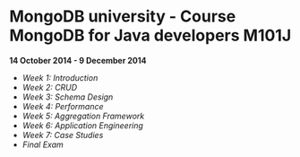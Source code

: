 # MongoDB university - Course MongoDB for Java developers M101J

__14 October 2014 - 9 December 2014__

- _Week 1: Introduction_
- _Week 2: CRUD_
- _Week 3: Schema Design_
- _Week 4: Performance_
- _Week 5: Aggregation Framework_
- _Week 6: Application Engineering_
- _Week 7: Case Studies_
- _Final Exam_
